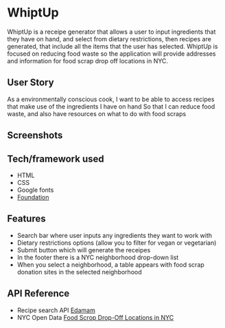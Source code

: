 # WhiptUp
WhiptUp is a receipe generator that allows a user to input ingredients that they have on hand, and select from dietary restrictions, then recipes are generated, that include all the items that the user has selected.
WhiptUp is focused on reducing food waste so the application will provide addresses and information for food scrap drop off locations in NYC.

## User Story
As a environmentally conscious cook,
I want to be able to access recipes that make use of the ingredients I have on hand
So that I can reduce food waste, and also have resources on what to do with food scraps

## Screenshots

## Tech/framework used
- HTML
- CSS
- Google fonts
- [Foundation](https://get.foundation/sites/docs/installation.html)

## Features
- Search bar where user inputs any ingredients they want to work with
- Dietary restrictions options (allow you to filter for vegan or vegetarian)
- Submit button which will generate the receipes
- In the footer there is a NYC neighborhood drop-down list
- When you select a neighborhood, a table appears with food scrap donation sites in the selected neighborhood

## API Reference
- Recipe search API [Edamam](https://developer.edamam.com/edamam-recipe-api)
- NYC Open Data [Food Scrop Drop-Off Locations in NYC](https://dev.socrata.com/foundry/data.cityofnewyork.us/if26-z6xq)

